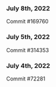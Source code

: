 ### July 8th, 2022

Commit #169760

### July 5th, 2022

Commit #314353


### July 4th, 2022

Commit #72281
